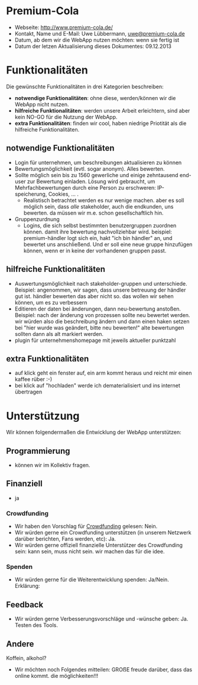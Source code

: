 # Premium-Cola

* Webseite: http://www.premium-cola.de/
* Kontakt, Name und E-Mail: Uwe Lübbermann, uwe@premium-cola.de
* Datum, ab dem wir die WebApp nutzen möchten: wenn sie fertig ist
* Datum der letzen Aktualisierung dieses Dokumentes: 09.12.2013

# Funktionalitäten

Die gewünschte Funktionalitäten in drei Kategorien beschreiben:

* **notwendige Funktionalitäten**: ohne diese, werden/können wir die WebApp nicht nutzen.
* **hilfreiche Funktionalitäten**: werden unsere Arbeit erleichtern, sind aber kein NO-GO für die Nutzung der WebApp.
* **extra Funktionalitäten**: finden wir cool, haben niedrige Priotität als die hilfreiche Funktionalitäten.

## notwendige Funktionalitäten

* Login für unternehmen, um beschreibungen aktualisieren zu können
* Bewertungsmöglichkeit (evtl. sogar anonym). Alles bewerten.
* Sollte möglich sein bis zu 1560 gewerliche und einige zehntausend end-user zur Bewertung einladen. Lösung wird gebraucht, um Mehrfachbewertungen durch eine Person zu erschweren: IP-speicherung, Cookies, ... .
    * Realistisch betrachtet werden es nur wenige machen. aber es soll möglich sein, dass _alle_ stakeholder, auch die endkunden, uns bewerten. da müssen wir m.e. schon gesellschaftlich hin.
* Gruppenzurdnung
    * Logins, die sich selbst bestimmten benutzergruppen zuordnen  können. damit ihre bewertung nachvollziehbar wird. beispiel:  premium-händler logt sich ein, hakt "ich bin händler" an, und bewertet  uns anschließend. Und er soll eine neue gruppe hinzufügen können, wenn er in keine der vorhandenen gruppen passt.

## hilfreiche Funktionalitäten

* Auswertungsmöglichkeit nach stakeholder-gruppen und unterschiede. Beispiel: angenommen, wir sagen, dass unsere betreuung der händler gut ist.  händler bewerten das aber nicht so. das wollen wir sehen können, um es  zu verbessern
* Editieren der daten bei änderungen, dann neu-bewertung anstoßen. Beispiel: nach der änderung von prozessen sollte neu bewertet werden. wir würden  also die beschreibung ändern und dann einen haken setzen bei "hier wurde  was geändert, bitte neu bewerten!" alte bewertungen sollten dann als  alt markiert werden.
* plugin für unternehmenshomepage mit jeweils aktueller punktzahl

## extra Funktionalitäten

* auf klick geht ein fenster auf, ein arm kommt heraus und reicht mir einen kaffee rüber :-)
* bei klick auf "hochladen" werde ich dematerialisiert und ins internet übertragen

# Unterstützung

Wir können folgendermaßen die Entwicklung der WebApp unterstützen:

## Programmierung

* können wir im Kollektiv fragen.

## Finanziell

* ja

### Crowdfunding

* Wir haben den Vorschlag für [Crowdfunding](Crowdfunding.md) gelesen: Nein.
* Wir würden gerne ein Crowdfunding unterstützen (in unserem Netzwerk darüber berichten, Fans werden, etc): Ja.
* Wir würden gerne offiziell finanzielle Unterstützer des Crowdfunding sein: kann sein, muss nicht sein. wir machen das für die idee.

### Spenden

* Wir würden gerne für die Weiterentwicklung spenden: Ja/Nein. Erklärung:

## Feedback

* Wir würden gerne Verbesserungsvorschläge und -wünsche geben: Ja. Testen des Tools.

## Andere

Koffein, alkohol?

* Wir möchten noch Folgendes mitteilen: GROẞE freude darüber, dass das online kommt. die möglichkeiten!!!
